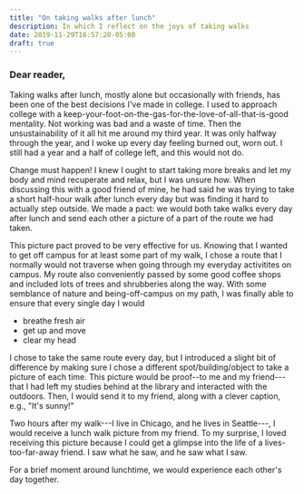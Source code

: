 ```yaml
---
title: "On taking walks after lunch"
description: In which I reflect on the joys of taking walks
date: 2019-11-29T16:57:20-05:00
draft: true
---
```


### Dear reader,

Taking walks after lunch, mostly alone but occasionally with friends, has been one of the best decisions I've made in college. I used to approach college with a keep-your-foot-on-the-gas-for-the-love-of-all-that-is-good mentality. Not working was bad and a waste of time. Then the unsustainability of it all hit me around my third year. It was only halfway through the year, and I woke up every day feeling burned out, worn out. I still had a year and a half of college left, and this would not do. 

Change must happen! I knew I ought to start taking more breaks and let my body and mind recuperate and relax, but I was unsure how. When discussing this with a good friend of mine, he had said he was trying to take a short half-hour walk after lunch every day but was finding it hard to actually step outside. We made a pact: we would both take walks every day after lunch and send each other a picture of a part of the route we had taken. 

This picture pact proved to be very effective for us. Knowing that I wanted to get off campus for at least some part of my walk, I chose a route that I normally would not traverse when going through my everyday activitites on campus. My route also conveniently passed by some good coffee shops and included lots of trees and shrubberies along the way. With some semblance of nature and being-off-campus on my path, I was finally able to ensure that every single day I would 

* breathe fresh air
* get up and move
* clear my head

I chose to take the same route every day, but I introduced a slight bit of difference by making sure I chose a different spot/building/object to take a picture of each time. This picture would be proof--to me and my friend---that I had left my studies behind at the library and interacted with the outdoors. Then, I would send it to my friend, along with a clever caption, e.g., "It's sunny!"

Two hours after my walk---I live in Chicago, and he lives in Seattle---, I would receive a lunch walk picture from my friend. To my surprise, I loved receiving this picture because I could get a glimpse into the life of a lives-too-far-away friend. I saw what he saw, and he saw what I saw. 

For a brief moment around lunchtime, we would experience each other's day together. 
